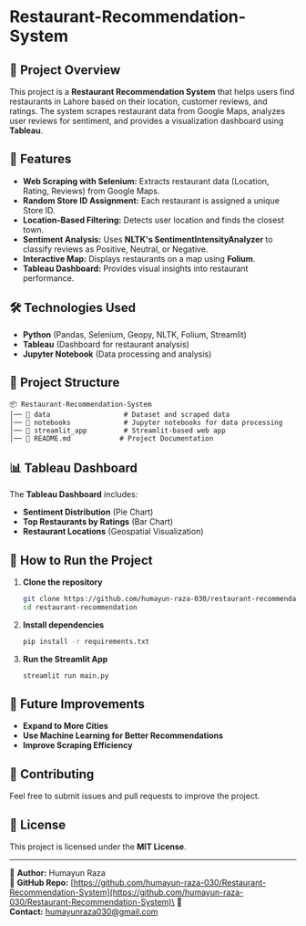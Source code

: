 # Restaurant-Recommendation-System

## 📌 Project Overview

This project is a **Restaurant Recommendation System** that helps users find restaurants in Lahore based on their location, customer reviews, and ratings. The system scrapes restaurant data from Google Maps, analyzes user reviews for sentiment, and provides a visualization dashboard using **Tableau**.

## 🚀 Features
- **Web Scraping with Selenium:** Extracts restaurant data (Location, Rating, Reviews) from Google Maps.
- **Random Store ID Assignment:** Each restaurant is assigned a unique Store ID.
- **Location-Based Filtering:** Detects user location and finds the closest town.
- **Sentiment Analysis:** Uses **NLTK's SentimentIntensityAnalyzer** to classify reviews as Positive, Neutral, or Negative.
- **Interactive Map:** Displays restaurants on a map using **Folium**.
- **Tableau Dashboard:** Provides visual insights into restaurant performance.

## 🛠️ Technologies Used

- **Python** (Pandas, Selenium, Geopy, NLTK, Folium, Streamlit)
- **Tableau** (Dashboard for restaurant analysis)
- **Jupyter Notebook** (Data processing and analysis)

## 📂 Project Structure

```
📦 Restaurant-Recommendation-System
│── 📂 data                  # Dataset and scraped data
│── 📂 notebooks             # Jupyter notebooks for data processing
│── 📂 streamlit_app         # Streamlit-based web app
│── 📜 README.md            # Project Documentation
```

## 📊 Tableau Dashboard

The **Tableau Dashboard** includes:

- **Sentiment Distribution** (Pie Chart)
- **Top Restaurants by Ratings** (Bar Chart)
- **Restaurant Locations** (Geospatial Visualization)

## 🔧 How to Run the Project

1. **Clone the repository**
   ```bash
   git clone https://github.com/humayun-raza-030/restaurant-recommendation-system.git
   cd restaurant-recommendation
   ```
2. **Install dependencies**
   ```bash
   pip install -r requirements.txt
   ```
3. **Run the Streamlit App**
   ```bash
   streamlit run main.py
   ```

## 📌 Future Improvements

- **Expand to More Cities**
- **Use Machine Learning for Better Recommendations**
- **Improve Scraping Efficiency**

## 🤝 Contributing

Feel free to submit issues and pull requests to improve the project.

## 📜 License

This project is licensed under the **MIT License**.

---

📌 **Author:** Humayun Raza\
📌 **GitHub Repo:** [https://github.com/humayun-raza-030/Restaurant-Recommendation-System](https://github.com/humayun-raza-030/Restaurant-Recommendation-System)\
📌 **Contact:** [humayunraza030@gmail.com](mailto\:humayunraza030@gmail.com)

